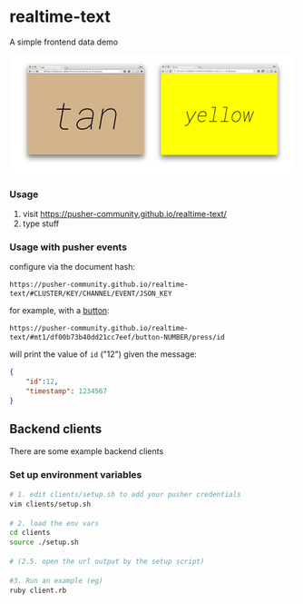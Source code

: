 # realtime-text

A simple frontend data demo

![screenshots](screen.png)

### Usage

1. visit https://pusher-community.github.io/realtime-text/
2. type stuff


### Usage with pusher events

configure via the document hash:

    https://pusher-community.github.io/realtime-text/#CLUSTER/KEY/CHANNEL/EVENT/JSON_KEY

for example, with a [button](http://button.pusher.io/):

    https://pusher-community.github.io/realtime-text/#mt1/df00b73b40dd21cc7eef/button-NUMBER/press/id

will print the value of `id` ("12") given the message:

```json
{
    "id":12,
    "timestamp": 1234567
}
```

## Backend clients

There are some example backend clients

### Set up environment variables

```bash
# 1. edit clients/setup.sh to add your pusher credentials
vim clients/setup.sh

# 2. load the env vars
cd clients
source ./setup.sh

# (2.5. open the url output by the setup script)

#3. Run an example (eg)
ruby client.rb
```
